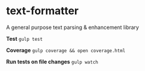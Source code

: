 text-formatter
==============

A general purpose text parsing &amp; enhancement library



**Test**  `gulp test`

**Coverage**  `gulp coverage && open coverage.html`

**Run tests on file changes**  `gulp watch`
